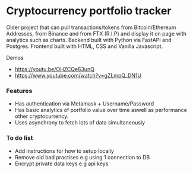 # Cryptocurrency portfolio tracker

Older project that can pull transactions/tokens from Bitcoin/Ethereum Addresses, from Binance and from FTX (R.I.P) and display it on page with analytics such as charts. Backend built with Python via FastAPI and Postgres. Frontend built with HTML, CSS and Vanilla Javascript.

Demos
- https://youtu.be/OHZCQe63unQ
- https://www.youtube.com/watch?v=gZLmpQ_DN1U

### Features
- Has authentication via Metamask + Username/Password
- Has basic analytics of portfolio value over time aswell as performance other cryptocurrency.
- Uses asynchrony to fetch lots of data simultaneously

### To do list
- Add instructions for how to setup locally
- Remove old bad practises e.g using 1 connection to DB
- Encrypt private data keys e.g api keys
